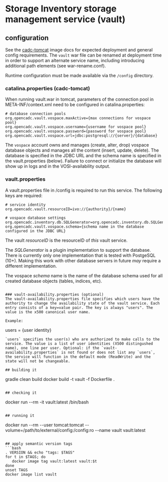 # Storage Inventory storage management service (vault)

## configuration
See the [cadc-tomcat](https://github.com/opencadc/docker-base/tree/master/cadc-tomcat) image docs
for expected deployment and general config requirements. The `vault` war file can be renamed
at deployment time in order to support an alternate service name, including introducing 
additional path elements (see war-rename.conf).

Runtime configuration must be made available via the `/config` directory.

### catalina.properties (cadc-tomcat)
When running vault.war in tomcat, parameters of the connection pool in META-INF/context.xml need
to be configured in catalina.properties:
```
# database connection pools
org.opencadc.vault.vospace.maxActive={max connections for vospace pool}
org.opencadc.vault.vospace.username={username for vospace pool}
org.opencadc.vault.vospace.password={password for vospace pool}
org.opencadc.vault.vospace.url=jdbc:postgresql://{server}/{database}
```
The `vospace` account owns and manages (create, alter, drop) vospace database objects and manages
all the content (insert, update, delete). The database is specified in the JDBC URL and the schema name is specified 
in the vault.properties (below). Failure to connect or initialize the database will show up in logs and in the 
VOSI-availability output.

### vault.properties
A vault.properties file in /config is required to run this service.  The following keys are required:
```
# service identity
org.opencadc.vault.resourceID=ivo://{authority}/{name}

# vospace database settings
org.opencadc.inventory.db.SQLGenerator=org.opencadc.inventory.db.SQLGenerator
org.opencadc.vault.vospace.schema={schema name in the database configured in the JDBC URL}
```
The vault _resourceID_ is the resourceID of _this_ vault service.

The _SQLGenerator_ is a plugin implementation to support the database. There is currently only one implementation that is tested
with PostgeSQL (10+). Making this work  with other database servers in future _may_ require a different implementation.

The vospace _schema_ name is the name of the database schema used for all created database objects (tables, indices, etc).
```

### vault-availability.properties (optional)
The vault-availability.properties file specifies which users have the authority to change the availability state of the vault service. Each entry consists of a key=value pair. The key is always "users". The value is the x500 canonical user name.

Example:
```
users = {user identity}
```
`users` specifies the user(s) who are authorized to make calls to the service. The value is a list of user identities (X500 distingushed name), one line per user. Optional: if the `vault-availability.properties` is not found or does not list any `users`, the service will function in the default mode (ReadWrite) and the state will not be changeable.

## building it
```
gradle clean build
docker build -t vault -f Dockerfile .
```

## checking it
```
docker run --rm -it vault:latest /bin/bash
```

## running it
```
docker run --rm --user tomcat:tomcat --volume=/path/to/external/config:/config:ro --name vault vault:latest
```

## apply semantic version tags
```bash
. VERSION && echo "tags: $TAGS" 
for t in $TAGS; do
   docker image tag vault:latest vault:$t
done
unset TAGS
docker image list vault
```
